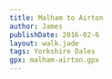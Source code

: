 ```yaml
---
title: Malham to Airton
author: James
publishDate: 2016-02-6
layout: walk.jade
tags: Yorkshire Dales
gpx: malham-airton.gpx
---
```


